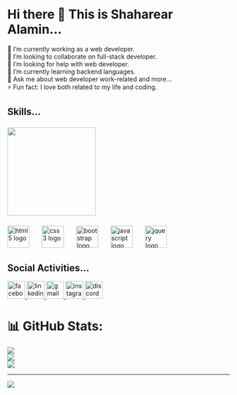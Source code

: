 # Hi there 👋 This is Shaharear Alamin...
🔭 I’m currently working as a web developer.<br>👯 I’m looking to collaborate on full-stack developer.<br>🤝 I’m looking for help with web developer.<br>🌱 I’m currently learning backend languages.<br>💬 Ask me about web developer work-related and more...<br>⚡ Fun fact: I love both related to my life and coding.

###
<h2 align="left">Skills...</h2>

###

<img align="none" height="200" src="https://media.giphy.com/media/Rpl1sod1vCXK0L2SUN/giphy.gif?cid=ecf05e47bhuzth5h02ilk1kxeljtukkx0sh7hsgl53dids89&ep=v1_gifs_search&rid=giphy.gif&ct=g"  />

###


<div align="left">
  <img src="https://cdn.jsdelivr.net/gh/devicons/devicon/icons/html5/html5-original.svg" height="50" alt="html5 logo"  />
  <img width="20" />
  <img src="https://cdn.jsdelivr.net/gh/devicons/devicon/icons/css3/css3-original.svg" height="50" alt="css3 logo"  />
  <img width="20" />
  <img src="https://cdn.jsdelivr.net/gh/devicons/devicon/icons/bootstrap/bootstrap-original.svg" height="50" alt="bootstrap logo"  />
  <img width="20" />
  <img src="https://cdn.jsdelivr.net/gh/devicons/devicon/icons/javascript/javascript-original.svg" height="50" alt="javascript logo"  />
  <img width="20" />
  <img src="https://cdn.jsdelivr.net/gh/devicons/devicon/icons/jquery/jquery-plain.svg" height="50" alt="jquery logo"  />
</div>

###
###
<h2 align="left">Social Activities...</h2>

<div align="left">
  <a href="[https://www.facebook.com/your-profile](https://www.facebook.com/profile.php?id=100014282491113)" target="_blank">
    <img src="https://img.shields.io/static/v1?message=Facebook&logo=facebook&label=&color=1877F2&logoColor=white&labelColor=&style=for-the-badge" height="40" alt="facebook logo" />
  </a>
  <a href="https://www.linkedin.com/in/shaharearalamin77/" target="_blank">
    <img src="https://img.shields.io/static/v1?message=LinkedIn&logo=linkedin&label=&color=0077B5&logoColor=white&labelColor=&style=for-the-badge" height="40" alt="linkedin logo" />
  </a>
  <a href="mailto:shaharearalamin@gmail.com" target="_blank">
    <img src="https://img.shields.io/static/v1?message=Gmail&logo=gmail&label=&color=D14836&logoColor=white&labelColor=&style=for-the-badge" height="40" alt="gmail logo" />
  </a>
  <a href="https://www.instagram.com/your-profile" target="_blank">
    <img src="https://img.shields.io/static/v1?message=Instagram&logo=instagram&label=&color=E4405F&logoColor=white&labelColor=&style=for-the-badge" height="40" alt="instagram logo" />
  </a>
  <a href="https://discord.com/users/your-user-id" target="_blank">
    <img src="https://img.shields.io/static/v1?message=Discord&logo=discord&label=&color=7289DA&logoColor=white&labelColor=&style=for-the-badge" height="40" alt="discord logo" />
  </a>
</div>


###
###
# 📊 GitHub Stats:
![](https://github-readme-stats.vercel.app/api?username=shaharearalamin&theme=highcontrast&hide_border=false&include_all_commits=false&count_private=false)<br/>
![](https://github-readme-streak-stats.herokuapp.com/?user=shaharearalamin&theme=highcontrast&hide_border=false)<br/>
![](https://github-readme-stats.vercel.app/api/top-langs/?username=shaharearalamin&theme=highcontrast&hide_border=false&include_all_commits=false&count_private=false&layout=compact)

---
[![](https://visitcount.itsvg.in/api?id=shaharearalamin&icon=4&color=12)](https://visitcount.itsvg.in)

<!-- Proudly created with GPRM ( https://gprm.itsvg.in ) -->
